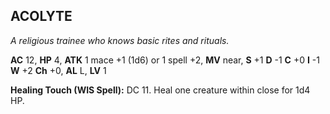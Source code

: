 ## ACOLYTE

_A religious trainee who knows basic rites and rituals._

**AC** 12, **HP** 4, **ATK** 1 mace +1 (1d6) or 1 spell +2, **MV** near, **S** +1 **D** -1 **C** +0 **I** -1 **W** +2 **Ch** +0, **AL** L, **LV** 1

**Healing Touch (WIS Spell):** DC 11. Heal one creature within close for 1d4 HP.

